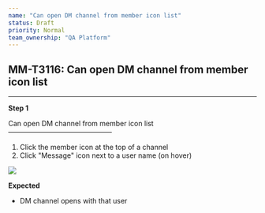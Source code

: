 ```yaml
---
name: "Can open DM channel from member icon list"
status: Draft
priority: Normal
team_ownership: "QA Platform"
---
```


## MM-T3116: Can open DM channel from member icon list

---

**Step 1**

Can open DM channel from member icon list\
––––––––––––––––––––––––––––––

1. Click the member icon at the top of a channel
2. Click "Message" icon next to a user name (on hover)

![](https://smartbear-tm4j-prod-us-west-2-attachment-rich-text.s3.us-west-2.amazonaws.com/embedded-f3277290f945470c4add5d21ef3dc7ca7b74388fc7152bfb6b99ae58c66a95a8-1597254923542-1597254923542.png)

**Expected**

- DM channel opens with that user
